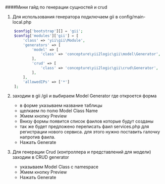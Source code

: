 ####Мини гайд по генерации сущностей и crud

1. Для использования генератора подключаем gii в config/main-local.php

```php
    $config['bootstrap'][] = 'gii';
    $config['modules']['gii'] = [
        'class' => 'yii\gii\Module',
        'generators' => [
            'model' => [
                'class' => 'concepture\yii2logic\gii\model\Generator',
            ],
            'crud' => [
                'class' => 'concepture\yii2logic\gii\crud\Generator',
            ],
        ],
        'allowedIPs' => ['*']
    ];
```

2. заходим в gii /gii и выбираем Model Generator где откроется форма
    - в форме указываем название таблицы
    - щелкаем по полю Model Class Name
    - Жмем кнопку Preview
    - Внизу формы появится список фаилов которые будут созданы
    - так же будет предложено переписать фаил services.php для регистрации нового сервиса. для этого нужно поставить галочку напротив фаила.
    - Нажать Generate
    
3. Для генерации Crud (контроллера и представлений для модели) заходим в CRUD generator
    - указываем Model Class с namespace
    - Жмем кнопку Preview
    - Нажать Generate